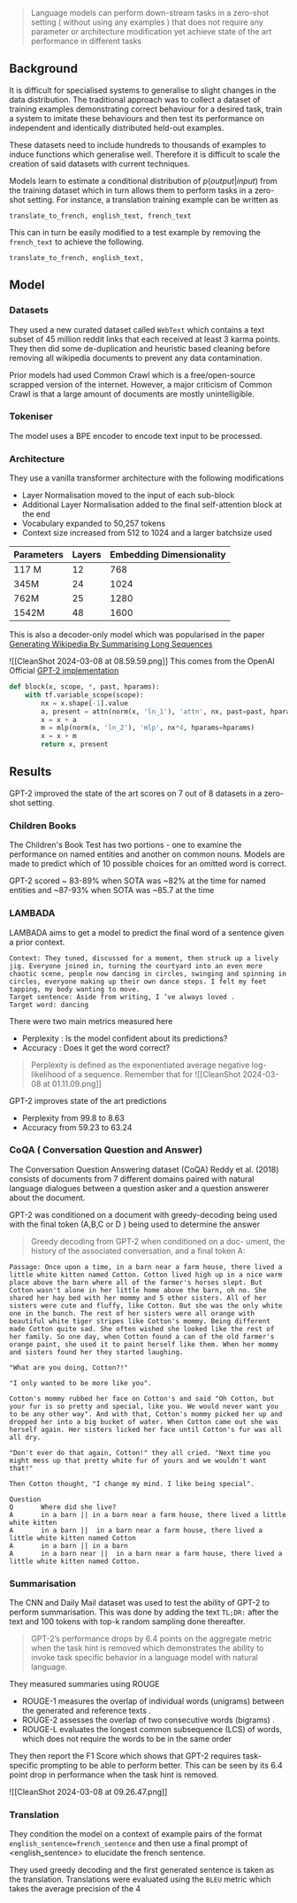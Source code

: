 > Language models can perform down-stream tasks in a zero-shot setting ( without using any examples ) that does not require any parameter or architecture modification yet achieve state of the art performance in different tasks
## Background

It is difficult for specialised systems to generalise to slight changes in the data distribution. The traditional approach was to collect a dataset of training examples demonstrating correct behaviour for a desired task, train a system to imitate these behaviours and then test its performance on independent and identically distributed held-out examples.

These datasets need to include hundreds to thousands of examples to induce functions which generalise well. Therefore it is difficult to scale the creation of said datasets with current techniques. 

Models learn to estimate a conditional distribution of $p(output|input)$ from the training dataset which in turn allows them to perform tasks in a zero-shot setting. For instance, a translation training example can be written as

```
translate_to_french, english_text, french_text
```

This can in turn be easily modified to a test example by removing the `french_text` to achieve the following.
```
translate_to_french, english_text,
```

## Model

### Datasets

They used a new curated dataset called `WebText` which contains a text subset of 45 million reddit links that each received at least 3 karma points. They then did some de-duplication and heuristic based cleaning before removing all wikipedia documents to prevent any data contamination.

Prior models had used Common Crawl which is a free/open-source scrapped version of the internet. However, a major criticism of Common Crawl is that a large amount of documents are mostly unintelligible. 

### Tokeniser

The model uses a BPE encoder to encode text input to be processed.

### Architecture

They use a vanilla transformer architecture with the following modifications

- Layer Normalisation moved to the input of each sub-block
- Additional Layer Normalisation added to the final self-attention block at the end
- Vocabulary expanded to 50,257 tokens
- Context size increased from 512 to 1024 and a larger batchsize used

| Parameters | Layers | Embedding Dimensionality |
| ---------- | ------ | ------------------------ |
| 117 M      | 12     | 768                      |
| 345M       | 24     | 1024                     |
| 762M       | 25     | 1280                     |
| 1542M      | 48     | 1600                     |
This is also a decoder-only model which was popularised in the paper [Generating Wikipedia By Summarising Long Sequences](https://arxiv.org/pdf/1801.10198.pdf)

![[CleanShot 2024-03-08 at 08.59.59.png]]
This comes from the OpenAI Official [GPT-2 implementation](https://github.com/openai/gpt-2/blob/master/src/model.py)

```python
def block(x, scope, *, past, hparams):
    with tf.variable_scope(scope):
        nx = x.shape[-1].value
        a, present = attn(norm(x, 'ln_1'), 'attn', nx, past=past, hparams=hparams)
        x = x + a
        m = mlp(norm(x, 'ln_2'), 'mlp', nx*4, hparams=hparams)
        x = x + m
        return x, present
```

## Results

GPT-2 improved the state of the art scores on 7 out of 8 datasets in a zero-shot setting. 

### Children Books

The Children's Book Test has two portions - one to examine the performance on named entities and another on common nouns. Models are made to predict which of 10 possible choices for an omitted word is correct.

GPT-2 scored ~ 83-89% when SOTA was ~82% at the time for named entities and ~87-93% when SOTA was ~85.7 at the time

### LAMBADA

LAMBADA aims to get a model to predict the final word of a sentence given a prior context.

```
Context: They tuned, discussed for a moment, then struck up a lively jig. Everyone joined in, turning the courtyard into an even more chaotic scene, people now dancing in circles, swinging and spinning in circles, everyone making up their own dance steps. I felt my feet tapping, my body wanting to move. 
Target sentence: Aside from writing, I ’ve always loved . 
Target word: dancing
```

There were two main metrics measured here

- Perplexity : Is the model confident about its predictions?
- Accuracy : Does it get the word correct?

> Perplexity is defined as the exponentiated average negative log-likelihood of a sequence. Remember that for 
![[CleanShot 2024-03-08 at 01.11.09.png]]

GPT-2 improves state of the art predictions

- Perplexity from 99.8 to 8.63
- Accuracy from 59.23 to 63.24

### CoQA ( Conversation Question and Answer)

The Conversation Question Answering dataset (CoQA) Reddy et al. (2018) consists of documents from 7 different domains paired with natural language dialogues between a question asker and a question answerer about the document. 

GPT-2 was conditioned on a document with greedy-decoding being used with the final token (A,B,C or D ) being used to determine the answer

> Greedy decoding from GPT-2 when conditioned on a doc- ument, the history of the associated conversation, and a final token A:

```
Passage: Once upon a time, in a barn near a farm house, there lived a little white kitten named Cotton. Cotton lived high up in a nice warm place above the barn where all of the farmer's horses slept. But Cotton wasn't alone in her little home above the barn, oh no. She shared her hay bed with her mommy and 5 other sisters. All of her sisters were cute and fluffy, like Cotton. But she was the only white one in the bunch. The rest of her sisters were all orange with beautiful white tiger stripes like Cotton's mommy. Being different made Cotton quite sad. She often wished she looked like the rest of her family. So one day, when Cotton found a can of the old farmer's orange paint, she used it to paint herself like them. When her mommy and sisters found her they started laughing. 

"What are you doing, Cotton?!" 

"I only wanted to be more like you". 

Cotton's mommy rubbed her face on Cotton's and said "Oh Cotton, but your fur is so pretty and special, like you. We would never want you to be any other way". And with that, Cotton's mommy picked her up and dropped her into a big bucket of water. When Cotton came out she was herself again. Her sisters licked her face until Cotton's fur was all all dry. 

"Don't ever do that again, Cotton!" they all cried. "Next time you might mess up that pretty white fur of yours and we wouldn't want that!" 

Then Cotton thought, "I change my mind. I like being special".

Question
Q		Where did she live?
A		in a barn || in a barn near a farm house, there lived a little white kitten
A		in a barn ||  in a barn near a farm house, there lived a little white kitten named Cotton
A		in a barn || in a barn
A		in a barn near ||  in a barn near a farm house, there lived a little white kitten named Cotton.
```

### Summarisation 

The CNN and Daily Mail dataset was used to test the ability of GPT-2 to perform summarisation. This was done by adding the text `TL;DR:` after the text and 100 tokens with top-k random sampling done thereafter.

> GPT-2’s performance drops by 6.4 points on the aggregate metric when the task hint is removed which demonstrates the ability to invoke task specific behavior in a language model with natural language.


They measured summaries using ROUGE

- ROUGE-1 measures the overlap of individual words (unigrams) between the generated and reference texts .
- ROUGE-2 assesses the overlap of two consecutive words (bigrams) .
- ROUGE-L evaluates the longest common subsequence (LCS) of words, which does not require the words to be in the same order

They then report the F1 Score which shows that GPT-2 requires task-specific prompting to be able to perform better. This can be seen by its 6.4 point drop in performance when the task hint is removed.

![[CleanShot 2024-03-08 at 09.26.47.png]]

### Translation

They condition the model on a context of example pairs of the format `english_sentence=french_sentence` and then use a final prompt of <english_sentence> to elucidate the french sentence. 

They used greedy decoding and the first generated sentence is taken as the translation. Translations were evaluated using the `BLEU` metric which takes the average precision of the 4 

